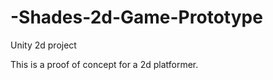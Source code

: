 -Shades-2d-Game-Prototype
=========================

Unity 2d project

This is a proof of concept for a 2d platformer.
